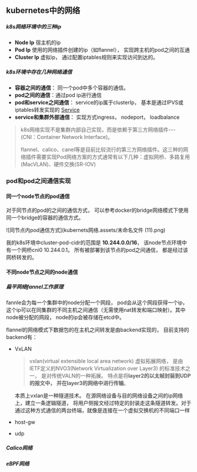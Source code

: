 ## kubernetes中的网络

##### k8s网络环境中的三种ip

- **Node Ip**  宿主机的ip
- **Pod Ip**     使用的网络插件创建的ip（如flannel）， 实现跨主机的pod之间的互通
- **Cluster Ip**  虚拟ip， 通过配置iptables规则来实现访问到达的。

##### k8s环境中存在几种网络通信

- **容器之间的通信**： 同一个pod中多个容器的通信。
- **pod之间的通信**：通过pod ip进行通信
- **pod和service之间通信**： service的ip属于clusterIp， 基本是通过IPVS或iptables转发实现的 [Service](Service.md)
- **service和集群外部通信**： 实现方式ingress， nodeport， loadbalance 

> k8s网络实现不是集群内部自己实现，而是依赖于第三方网络插件---(CNI：Container Network Interface)。
>
> flannel、calico、canel等是目前比较流行的第三方网络插件。这三种的网络插件需要实现Pod网络方案的方式通常有以下几种：虚拟网桥、多路复用(MacVLAN)、硬件交换(SR-IOV)





### pod和pod之间通信实现

#### 同一个node节点的pod通信

对于同节点的pod的之间的通信方式， 可以参考docker的bridge网络模式下使用同一个bridge的容器的通信方式。

![同节点内pod通信方式](kubernets网络.assets/未命名文件 (11).png) 

我的k8s环境中cluster-pod-cidr的范围是  **10.244.0.0/16**， 该node节点环境中有一个网桥cni0 10.244.0.1。  所有被部署到该节点的pod之间通信， 都是经过该网桥转发的。

#### 不同node节点之间的node通信

##### 扁平网络fannel工作原理

fannle会为每一个集群中的node分配一个网段， pod会从这个网段获得一个ip，这个ip可以在同集群的不同主机之间通信（无需使用nat转发和端口映射）。其中node被分配的网段， node的ip会被存储在etcd中。

flannel的网络模式下数据包的在主机之间转发是由backend实现的， 目前支持的backend有：

- VxLAN

  > vxlan(virtual extensible local area network) 虚拟拓展网络， 是由IETF定义的NVO3(Network Virtualization over Layer3) 的标准技术之一， 是对传统VALN的一种拓展。 特点是将**layer2的以太帧封装到UDP的报文中， 并在layer3的网络中进行传输**。 

  本质上vxlan是一种隧道技术。 在源网络设备与目的网络设备之间的ip网络上，建立一条逻辑隧道， 将用户侧报文经过特定的封装走这条隧道转发。对于通过这种方式通信的两台终端，就像是连接在一个虚拟交换机的不同端口一样

  

- host-gw
- udp



##### Calico网络

##### eBPF网络







